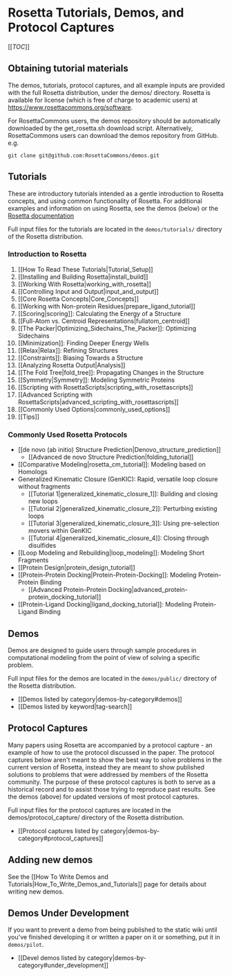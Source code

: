 Rosetta Tutorials, Demos, and Protocol Captures
===============================================

[[_TOC_]]

Obtaining tutorial materials
----------------------------

The demos, tutorials, protocol captures, and all example inputs are provided with the full Rosetta distribution, under the demos/ directory. Rosetta is available for license (which is free of charge to academic users) at <https://www.rosettacommons.org/software>.

<!--- BEGIN_INTERNAL -->
For RosettaCommons users, the demos repository should be automatically downloaded by the get_rosetta.sh download script. Alternatively, RosettaCommons users can download the demos repository from GitHub. e.g.

    git clone git@github.com:RosettaCommons/demos.git 

<!--- END_INTERNAL -->

Tutorials
---------

These are introductory tutorials intended as a gentle introduction to Rosetta concepts, and using common functionality of Rosetta. For additional examples and information on using Rosetta, see the demos (below) or the [Rosetta documentation](https://www.rosettacommons.org/docs/latest/)

Full input files for the tutorials are located in the `demos/tutorials/` directory of the Rosetta distribution. 

### Introduction to Rosetta

1. [[How To Read These Tutorials|Tutorial_Setup]]
2. [[Installing and Building Rosetta|install_build]]
3. [[Working With Rosetta|working_with_rosetta]]
4. [[Controlling Input and Output|input_and_output]]
5. [[Core Rosetta Concepts|Core_Concepts]]
6. [[Working with Non-protein Residues|prepare_ligand_tutorial]] 
7. [[Scoring|scoring]]: Calculating the Energy of a Structure
8. [[Full-Atom vs. Centroid Representations|fullatom_centroid]]
9. [[The Packer|Optimizing_Sidechains_The_Packer]]: Optimizing Sidechains
10. [[Minimization]]: Finding Deeper Energy Wells
11. [[Relax|Relax]]: Refining Structures
12. [[Constraints]]: Biasing Towards a Structure
13. [[Analyzing Rosetta Output|Analysis]]
14. [[The Fold Tree|fold_tree]]: Propagating Changes in the Structure
15. [[Symmetry|Symmetry]]: Modeling Symmetric Proteins
16. [[Scripting with RosettaScripts|scripting_with_rosettascripts]]
17. [[Advanced Scripting with RosettaScripts|advanced_scripting_with_rosettascripts]]
18. [[Commonly Used Options|commonly_used_options]]
19. [[Tips]]

### Commonly Used Rosetta Protocols

* [[de novo (ab initio) Structure Prediction|Denovo_structure_prediction]]
    * [[Advanced de novo Structure Prediction|folding_tutorial]]
* [[Comparative Modeling|rosetta_cm_tutorial]]: Modeling based on Homologs
* Generalized Kinematic Closure (GenKIC): Rapid, versatile loop closure without fragments
    * [[Tutorial 1|generalized_kinematic_closure_1]]: Building and closing new loops
    * [[Tutorial 2|generalized_kinematic_closure_2]]: Perturbing existing loops
    * [[Tutorial 3|generalized_kinematic_closure_3]]: Using pre-selection movers within GenKIC
    * [[Tutorial 4|generalized_kinematic_closure_4]]: Closing through disulfides
* [[Loop Modeling and Rebuilding|loop_modeling]]: Modeling Short Fragments
* [[Protein Design|protein_design_tutorial]]
* [[Protein-Protein Docking|Protein-Protein-Docking]]: Modeling Protein-Protein Binding
    * [[Advanced Protein-Protein Docking|advanced_protein-protein_docking_tutorial]]
* [[Protein-Ligand Docking|ligand_docking_tutorial]]: Modeling Protein-Ligand Binding

Demos
-----

Demos are designed to guide users through sample procedures in computational modeling from the point of view of solving a specific problem. 

Full input files for the demos are located in the `demos/public/` directory of the Rosetta distribution.

* [[Demos listed by category|demos-by-category#demos]]
* [[Demos listed by keyword|tag-search]]

Protocol Captures
-----------------

Many papers using Rosetta are accompanied by a protocol capture - an example of how to use the protocol discussed in the paper. The protocol captures below aren't meant to show the best way to solve problems in the current version of Rosetta, instead they are meant to show published solutions to problems that were addressed by members of the Rosetta community. The purpose of these protocol captures is both to serve as a historical record and to assist those trying to reproduce past results. See the demos (above) for updated versions of most protocol captures.

Full input files for the protocol captures are located in the demos/protocol_capture/ directory of the Rosetta distribution.

* [[Protocol captures listed by category|demos-by-category#protocol_captures]]

<!--- BEGIN_INTERNAL --->

Adding new demos
----------------

See the [[How To Write Demos and Tutorials|How_To_Write_Demos_and_Tutorials]] page for details about
writing new demos.

Demos Under Development
-----------------------

If you want to prevent a demo from being published to the static wiki until you've finished developing it or written a paper on it or something, put it in `demos/pilot`.

* [[Devel demos listed by category|demos-by-category#under_development]]

<!--- END_INTERNAL --->
